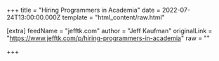 
+++
title = "Hiring Programmers in Academia"
date = 2022-07-24T13:00:00.000Z
template = "html_content/raw.html"

[extra]
feedName = "jefftk.com"
author = "Jeff Kaufman"
originalLink = "https://www.jefftk.com/p/hiring-programmers-in-academia"
raw = ""

+++

